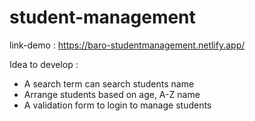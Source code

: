 # student-management
link-demo : 
https://baro-studentmanagement.netlify.app/

Idea to develop : 
- A search term can search students name 
- Arrange students based on age, A-Z name 
- A validation form to login to manage students 
